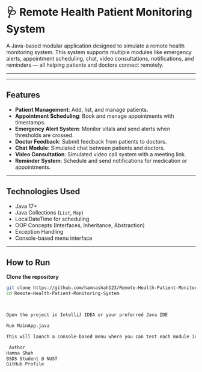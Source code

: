 # 🩺 Remote Health Patient Monitoring System

A Java-based modular application designed to simulate a remote health monitoring system. This system supports multiple modules like emergency alerts, appointment scheduling, chat, video consultations, notifications, and reminders — all helping patients and doctors connect remotely.

---




---

## Features

- **Patient Management**: Add, list, and manage patients.
- **Appointment Scheduling**: Book and manage appointments with timestamps.
- **Emergency Alert System**: Monitor vitals and send alerts when thresholds are crossed.
- **Doctor Feedback**: Submit feedback from patients to doctors.
- **Chat Module**: Simulated chat between patients and doctors.
- **Video Consultation**: Simulated video call system with a meeting link.
- **Reminder System**: Schedule and send notifications for medication or appointments.

---

##  Technologies Used

- Java 17+
- Java Collections (`List`, `Map`)
- LocalDateTime for scheduling
- OOP Concepts (Interfaces, Inheritance, Abstraction)
- Exception Handling
- Console-based menu interface

---

##  How to Run

 **Clone the repository**

```bash
git clone https://github.com/hamnashah123/Remote-Health-Patient-Monitoring-System.git
cd Remote-Health-Patient-Monitoring-System



Open the project in IntelliJ IDEA or your preferred Java IDE

Run MainApp.java

This will launch a console-based menu where you can test each module interactively.

 Author
Hamna Shah
BSDS Student @ NUST
GitHub Profile
